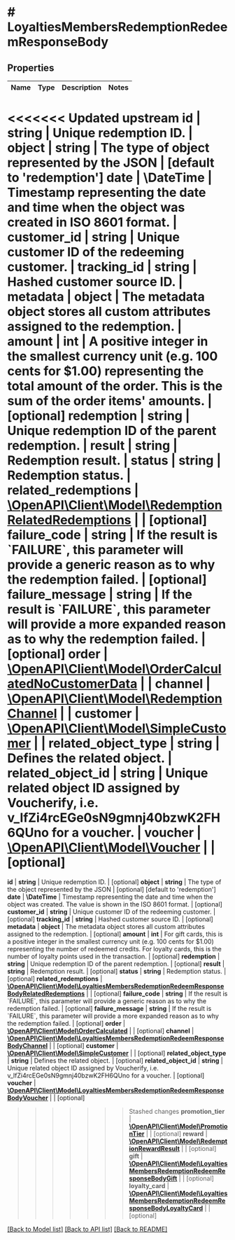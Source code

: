# # LoyaltiesMembersRedemptionRedeemResponseBody

## Properties

Name | Type | Description | Notes
------------ | ------------- | ------------- | -------------
<<<<<<< Updated upstream
**id** | **string** | Unique redemption ID. |
**object** | **string** | The type of object represented by the JSON | [default to 'redemption']
**date** | **\DateTime** | Timestamp representing the date and time when the object was created in ISO 8601 format. |
**customer_id** | **string** | Unique customer ID of the redeeming customer. |
**tracking_id** | **string** | Hashed customer source ID. |
**metadata** | **object** | The metadata object stores all custom attributes assigned to the redemption. |
**amount** | **int** | A positive integer in the smallest currency unit (e.g. 100 cents for $1.00) representing the total amount of the order. This is the sum of the order items&#39; amounts. | [optional]
**redemption** | **string** | Unique redemption ID of the parent redemption. |
**result** | **string** | Redemption result. |
**status** | **string** | Redemption status. |
**related_redemptions** | [**\OpenAPI\Client\Model\RedemptionRelatedRedemptions**](RedemptionRelatedRedemptions.md) |  | [optional]
**failure_code** | **string** | If the result is &#x60;FAILURE&#x60;, this parameter will provide a generic reason as to why the redemption failed. | [optional]
**failure_message** | **string** | If the result is &#x60;FAILURE&#x60;, this parameter will provide a more expanded reason as to why the redemption failed. | [optional]
**order** | [**\OpenAPI\Client\Model\OrderCalculatedNoCustomerData**](OrderCalculatedNoCustomerData.md) |  |
**channel** | [**\OpenAPI\Client\Model\RedemptionChannel**](RedemptionChannel.md) |  |
**customer** | [**\OpenAPI\Client\Model\SimpleCustomer**](SimpleCustomer.md) |  |
**related_object_type** | **string** | Defines the related object. |
**related_object_id** | **string** | Unique related object ID assigned by Voucherify, i.e. v_lfZi4rcEGe0sN9gmnj40bzwK2FH6QUno for a voucher. |
**voucher** | [**\OpenAPI\Client\Model\Voucher**](Voucher.md) |  | [optional]
=======
**id** | **string** | Unique redemption ID. | [optional]
**object** | **string** | The type of the object represented by the JSON | [optional] [default to 'redemption']
**date** | **\DateTime** | Timestamp representing the date and time when the object was created. The value is shown in the ISO 8601 format. | [optional]
**customer_id** | **string** | Unique customer ID of the redeeming customer. | [optional]
**tracking_id** | **string** | Hashed customer source ID. | [optional]
**metadata** | **object** | The metadata object stores all custom attributes assigned to the redemption. | [optional]
**amount** | **int** | For gift cards, this is a positive integer in the smallest currency unit (e.g. 100 cents for $1.00) representing the number of redeemed credits. For loyalty cards, this is the number of loyalty points used in the transaction. | [optional]
**redemption** | **string** | Unique redemption ID of the parent redemption. | [optional]
**result** | **string** | Redemption result. | [optional]
**status** | **string** | Redemption status. | [optional]
**related_redemptions** | [**\OpenAPI\Client\Model\LoyaltiesMembersRedemptionRedeemResponseBodyRelatedRedemptions**](LoyaltiesMembersRedemptionRedeemResponseBodyRelatedRedemptions.md) |  | [optional]
**failure_code** | **string** | If the result is &#x60;FAILURE&#x60;, this parameter will provide a generic reason as to why the redemption failed. | [optional]
**failure_message** | **string** | If the result is &#x60;FAILURE&#x60;, this parameter will provide a more expanded reason as to why the redemption failed. | [optional]
**order** | [**\OpenAPI\Client\Model\OrderCalculated**](OrderCalculated.md) |  | [optional]
**channel** | [**\OpenAPI\Client\Model\LoyaltiesMembersRedemptionRedeemResponseBodyChannel**](LoyaltiesMembersRedemptionRedeemResponseBodyChannel.md) |  | [optional]
**customer** | [**\OpenAPI\Client\Model\SimpleCustomer**](SimpleCustomer.md) |  | [optional]
**related_object_type** | **string** | Defines the related object. | [optional]
**related_object_id** | **string** | Unique related object ID assigned by Voucherify, i.e. v_lfZi4rcEGe0sN9gmnj40bzwK2FH6QUno for a voucher. | [optional]
**voucher** | [**\OpenAPI\Client\Model\LoyaltiesMembersRedemptionRedeemResponseBodyVoucher**](LoyaltiesMembersRedemptionRedeemResponseBodyVoucher.md) |  | [optional]
>>>>>>> Stashed changes
**promotion_tier** | [**\OpenAPI\Client\Model\PromotionTier**](PromotionTier.md) |  | [optional]
**reward** | [**\OpenAPI\Client\Model\RedemptionRewardResult**](RedemptionRewardResult.md) |  | [optional]
**gift** | [**\OpenAPI\Client\Model\LoyaltiesMembersRedemptionRedeemResponseBodyGift**](LoyaltiesMembersRedemptionRedeemResponseBodyGift.md) |  | [optional]
**loyalty_card** | [**\OpenAPI\Client\Model\LoyaltiesMembersRedemptionRedeemResponseBodyLoyaltyCard**](LoyaltiesMembersRedemptionRedeemResponseBodyLoyaltyCard.md) |  | [optional]

[[Back to Model list]](../../README.md#models) [[Back to API list]](../../README.md#endpoints) [[Back to README]](../../README.md)
